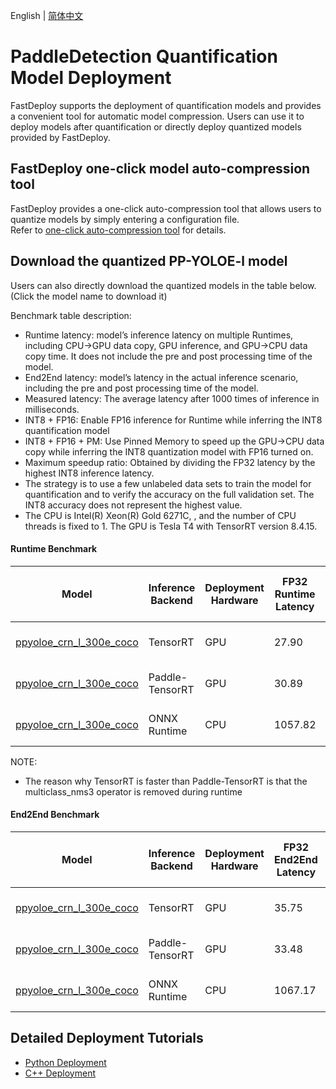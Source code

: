 English | [简体中文](README.md)
# PaddleDetection Quantification Model Deployment
FastDeploy supports the deployment of quantification models and provides a convenient tool for automatic model compression. 
Users can use it to deploy models after quantification or directly deploy quantized models provided by FastDeploy.

## FastDeploy one-click model auto-compression tool
FastDeploy provides a one-click auto-compression tool that allows users to quantize models by simply entering a configuration file.  
Refer to [one-click auto-compression tool](../../../../../tools/common_tools/auto_compression/) for details. 

## Download the quantized PP-YOLOE-l model
Users can also directly download the quantized models in the table below. (Click the model name to download it)


Benchmark  table description:
- Runtime latency: model’s inference latency on multiple Runtimes, including CPU->GPU data copy, GPU inference, and GPU->CPU data copy time. It does not include the pre and post processing time of the model.
- End2End latency: model’s latency in the actual inference scenario, including the pre and post processing time of the model.
- Measured latency: The average latency after 1000 times of inference in milliseconds.
- INT8 + FP16: Enable FP16 inference for Runtime while inferring the INT8 quantification model
- INT8 + FP16 + PM: Use Pinned Memory to speed up the GPU->CPU data copy while inferring the INT8 quantization model with FP16 turned on.
- Maximum speedup ratio: Obtained by dividing the FP32 latency by the highest INT8 inference latency.
- The strategy is to use a few unlabeled data sets to train the model for quantification and to verify the accuracy on the full validation set. The INT8 accuracy does not represent the highest value.
- The CPU is Intel(R) Xeon(R) Gold 6271C, , and the number of CPU threads is fixed to 1. The GPU is Tesla T4 with TensorRT version 8.4.15.


#### Runtime Benchmark
| Model                 |Inference Backend            |Deployment Hardware    | FP32 Runtime Latency   | INT8 Runtime Latency | INT8 + FP16 Runtime Latency  | INT8+FP16+PM Runtime Latency  | Maximum Speedup Ratio    | FP32 mAP | INT8 mAP | Quantification Method   |
| ------------------- | -----------------|-----------|  --------     |--------      |--------      | --------- |-------- |----- |----- |----- |
| [ppyoloe_crn_l_300e_coco](https://bj.bcebos.com/paddlehub/fastdeploy/ppyoloe_crn_l_300e_coco_qat.tar )  | TensorRT         |    GPU    |  27.90 | 6.39 |6.44|5.95    |      4.67       | 51.4  | 50.7 | Quantized distillation training |
| [ppyoloe_crn_l_300e_coco](https://bj.bcebos.com/paddlehub/fastdeploy/ppyoloe_crn_l_300e_coco_qat.tar )  | Paddle-TensorRT |    GPU    |  30.89     |None  |  13.78 |14.01    |      2.24       | 51.4  | 50.5 | Quantized distillation training |
| [ppyoloe_crn_l_300e_coco](https://bj.bcebos.com/paddlehub/fastdeploy/ppyoloe_crn_l_300e_coco_qat.tar)  | ONNX Runtime |    CPU    |     1057.82 |   449.52 |None|None    |      2.35        |51.4 | 50.0 | Quantized distillation training |

NOTE:
- The reason why TensorRT is faster than Paddle-TensorRT is that the multiclass_nms3 operator is removed during runtime

#### End2End Benchmark
| Model                 | Inference Backend            |Deployment Hardware    | FP32 End2End Latency   | INT8 End2End Latency | INT8 + FP16 End2End Latency | INT8+FP16+PM End2End Latency  | Maximum Speedup Ratio    | FP32 mAP | INT8 mAP | Quantification Method   |
| ------------------- | -----------------|-----------|  --------     |--------      |--------      | --------- |-------- |----- |----- |----- |
| [ppyoloe_crn_l_300e_coco](https://bj.bcebos.com/paddlehub/fastdeploy/ppyoloe_crn_l_300e_coco_qat.tar )  | TensorRT         |    GPU    |  35.75 | 15.42 |20.70|20.85  |      2.32      | 51.4  | 50.7 | Quantized distillation training |
| [ppyoloe_crn_l_300e_coco](https://bj.bcebos.com/paddlehub/fastdeploy/ppyoloe_crn_l_300e_coco_qat.tar )  | Paddle-TensorRT |    GPU    | 33.48    |None  |  18.47 |18.03   |     1.81       | 51.4  | 50.5 | Quantized distillation training |
| [ppyoloe_crn_l_300e_coco](https://bj.bcebos.com/paddlehub/fastdeploy/ppyoloe_crn_l_300e_coco_qat.tar)  | ONNX Runtime |    CPU    |     1067.17 |   461.037 |None|None    |      2.31        |51.4 | 50.0 | Quantized distillation training |


## Detailed Deployment Tutorials  

- [Python Deployment](python)
- [C++ Deployment](cpp)
